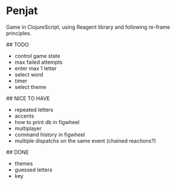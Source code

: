 # Penjat
Game in ClojureScript, using Reagent library and following re-frame principles.


## TODO
- control game state
- max failed attempts
- enter max 1 letter
- select word
- timer
- select theme



## NICE TO HAVE
- repeated letters
- accents
- how to print db in figwheel
- multiplayer
- command history in figwheel
- multiple dispatchs on the same event (chained reactions?)


## DONE
- themes
- guessed letters
- key
